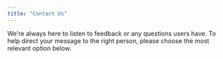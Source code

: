 ```yaml
---
title: "Contact Us"
---
```


We're always here to listen to feedback or any questions users have. To help direct your message to the right person, please choose the most relevant option below.
